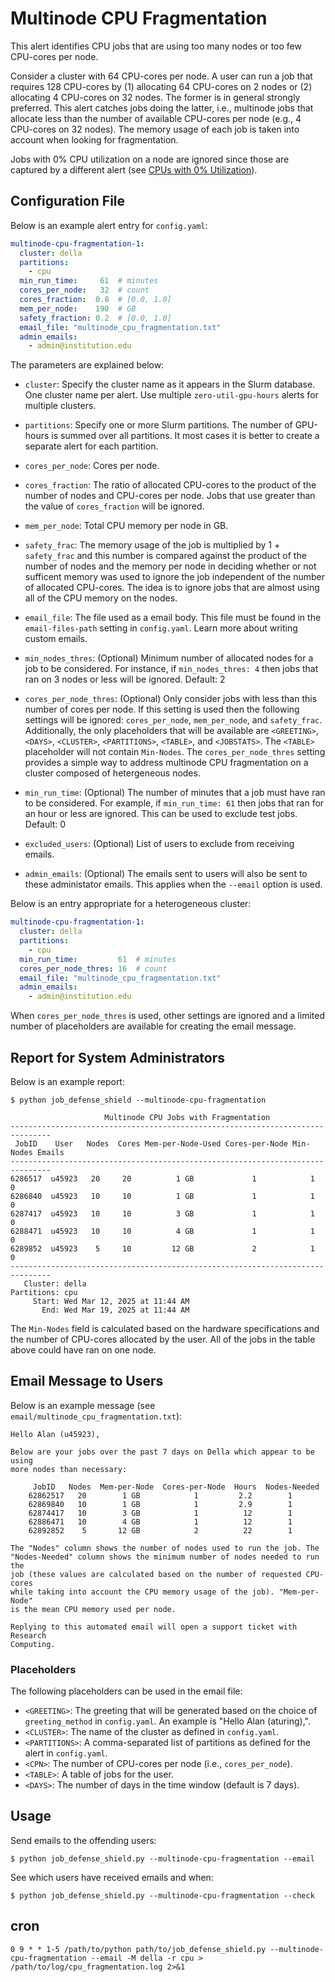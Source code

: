# Multinode CPU Fragmentation

This alert identifies CPU jobs that are using too many nodes or too few CPU-cores per node.

Consider a cluster with 64 CPU-cores per node. A user can run a job
that requires 128 CPU-cores by (1) allocating 64 CPU-cores on 2 nodes
or (2) allocating 4 CPU-cores on 32 nodes. The former is in general
strongly preferred. This alert catches jobs doing the latter,
i.e., multinode jobs that allocate less than the
number of available CPU-cores per node (e.g., 4 CPU-cores on 32 nodes).
The memory usage of each job is taken into account when looking
for fragmentation.

Jobs with 0% CPU utilization on a node are ignored since those are captured
by a different alert (see [CPUs with 0% Utilization](zero_cpu_util.md)).

## Configuration File

Below is an example alert entry for `config.yaml`:

```yaml
multinode-cpu-fragmentation-1:
  cluster: della
  partitions:
    - cpu
  min_run_time:     61  # minutes
  cores_per_node:   32  # count
  cores_fraction:  0.8  # [0.0, 1.0]
  mem_per_node:    190  # GB
  safety_fraction: 0.2  # [0.0, 1.0]
  email_file: "multinode_cpu_fragmentation.txt"
  admin_emails:
    - admin@institution.edu
```

The parameters are explained below:

- `cluster`: Specify the cluster name as it appears in the Slurm database. One cluster name
per alert. Use multiple `zero-util-gpu-hours` alerts for multiple clusters.

- `partitions`: Specify one or more Slurm partitions. The number of GPU-hours is summed over all partitions. It most cases it is better to create a separate alert for each partition.

- `cores_per_node`: Cores per node.

- `cores_fraction`: The ratio of allocated CPU-cores to the product of the number of nodes and CPU-cores per node. Jobs that use greater than the value of `cores_fraction` will be ignored.

- `mem_per_node`: Total CPU memory per node in GB.

- `safety_frac`: The memory usage of the job is multiplied by 1 + `safety_frac` and this number is compared against the product of the number of nodes and the memory per node in deciding whether or not sufficent memory was used to ignore the job independent of the number of allocated CPU-cores. The idea is to ignore jobs that are almost using all of the CPU memory on the nodes.

- `email_file`: The file used as a email body. This file must be found in the `email-files-path` setting in `config.yaml`. Learn more about writing custom emails.

- `min_nodes_thres`: (Optional) Minimum number of allocated nodes for a job to be considered. For instance, if `min_nodes_thres: 4` then jobs that ran on 3 nodes or less will be ignored. Default: 2

- `cores_per_node_thres`: (Optional) Only consider jobs with less than this number of cores per node. If this setting is used then the following settings will be ignored: `cores_per_node`, `mem_per_node`, and `safety_frac`. Additionally, the only placeholders that will be available are `<GREETING>`, `<DAYS>`, `<CLUSTER>`, `<PARTITIONS>`, `<TABLE>`, and `<JOBSTATS>`. The `<TABLE>` placeholder will not contain `Min-Nodes`. The `cores_per_node_thres` setting provides a simple way to address multinode CPU fragmentation on a cluster composed of hetergeneous nodes.

- `min_run_time`: (Optional) The number of minutes that a job must have ran to be considered. For example, if `min_run_time: 61` then jobs that ran for an hour or less are ignored. This can be used to exclude test jobs. Default: 0

- `excluded_users`: (Optional) List of users to exclude from receiving emails.

- `admin_emails`: (Optional) The emails sent to users will also be sent to these administator emails. This applies
when the `--email` option is used.

Below is an entry appropriate for a heterogeneous cluster:

```yaml
multinode-cpu-fragmentation-1:
  cluster: della
  partitions:
    - cpu
  min_run_time:         61  # minutes
  cores_per_node_thres: 16  # count
  email_file: "multinode_cpu_fragmentation.txt"
  admin_emails:
    - admin@institution.edu
```

When `cores_per_node_thres` is used, other settings are ignored and a limited number of placeholders are available for creating the email message.

## Report for System Administrators

Below is an example report:

```
$ python job_defense_shield --multinode-cpu-fragmentation

                     Multinode CPU Jobs with Fragmentation                         
-------------------------------------------------------------------------------
 JobID    User   Nodes  Cores Mem-per-Node-Used Cores-per-Node Min-Nodes Emails
-------------------------------------------------------------------------------
6286517  u45923   20     20          1 GB             1            1        0   
6286840  u45923   10     10          1 GB             1            1        0   
6287417  u45923   10     10          3 GB             1            1        0   
6288471  u45923   10     10          4 GB             1            1        0   
6289852  u45923    5     10         12 GB             2            1        0   
-------------------------------------------------------------------------------
   Cluster: della
Partitions: cpu
     Start: Wed Mar 12, 2025 at 11:44 AM
       End: Wed Mar 19, 2025 at 11:44 AM
```

The `Min-Nodes` field is calculated based on the hardware specifications and the number of CPU-cores allocated by the user. All of the jobs in the table above could have ran on one node.

## Email Message to Users

Below is an example message (see `email/multinode_cpu_fragmentation.txt`):

```
Hello Alan (u45923),

Below are your jobs over the past 7 days on Della which appear to be using
more nodes than necessary:

     JobID   Nodes  Mem-per-Node  Cores-per-Node  Hours  Nodes-Needed
    62862517   20        1 GB            1         2.2        1      
    62869840   10        1 GB            1         2.9        1      
    62874417   10        3 GB            1          12        1      
    62886471   10        4 GB            1          12        1      
    62892852    5       12 GB            2          22        1      

The "Nodes" column shows the number of nodes used to run the job. The
"Nodes-Needed" column shows the minimum number of nodes needed to run the
job (these values are calculated based on the number of requested CPU-cores
while taking into account the CPU memory usage of the job). "Mem-per-Node"
is the mean CPU memory used per node.

Replying to this automated email will open a support ticket with Research
Computing.
```

### Placeholders

The following placeholders can be used in the email file:

- `<GREETING>`: The greeting that will be generated based on the choice of `greeting_method` in `config.yaml`. An example is "Hello Alan (aturing),".
- `<CLUSTER>`: The name of the cluster as defined in `config.yaml`.
- `<PARTITIONS>`: A comma-separated list of partitions as defined for the alert in `config.yaml`.
- `<CPN>`: The number of CPU-cores per node (i.e., `cores_per_node`).
- `<TABLE>`: A table of jobs for the user.
- `<DAYS>`: The number of days in the time window (default is 7 days).

## Usage

Send emails to the offending users:

```
$ python job_defense_shield.py --multinode-cpu-fragmentation --email
```

See which users have received emails and when:

```
$ python job_defense_shield.py --multinode-cpu-fragmentation --check
```

## cron

```
0 9 * * 1-5 /path/to/python path/to/job_defense_shield.py --multinode-cpu-fragmentation --email -M della -r cpu > /path/to/log/cpu_fragmentation.log 2>&1
```
